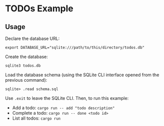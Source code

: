 # TODOs Example

## Usage

Declare the database URL:

```
export DATABASE_URL="sqlite:///path/to/this/directory/todos.db"
```

Create the database:

```
sqlite3 todos.db
```

Load the database schema (using the SQLite CLI interface opened from the previous command):

```
sqlite> .read schema.sql
```

Use `.exit` to leave the SQLite CLI. Then, to run this example:

- Add a todo: `cargo run -- add "todo description"`
- Complete a todo: `cargo run -- done <todo id>`
- List all todos: `cargo run`
